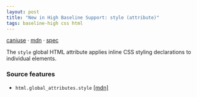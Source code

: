 ```yaml
---
layout: post
title: "New in High Baseline Support: style (attribute)"
tags: baseline-high css html
---
```


[caniuse](https://caniuse.com/?search=style-attr) · [mdn](https://developer.mozilla.org/en-US/search?q=style (attribute)) · [spec](https://html.spec.whatwg.org/multipage/dom.html#the-style-attribute)

The `style` global HTML attribute applies inline CSS styling declarations to individual elements.

### Source features

- ``html.global_attributes.style`` [[mdn]](https://developer.mozilla.org/en-US/search?q=html.global_attributes.style)
